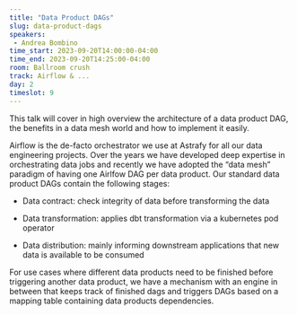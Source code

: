 ```yaml
---
title: "Data Product DAGs"
slug: data-product-dags
speakers:
 - Andrea Bombino
time_start: 2023-09-20T14:00:00-04:00
time_end: 2023-09-20T14:25:00-04:00
room: Ballroom crush
track: Airflow & ...
day: 2
timeslot: 9
---
```


This talk will cover in high overview the architecture of a data product DAG, the benefits in a data mesh world and how to implement it easily.
 
 
 
 Airflow is the de-facto orchestrator we use at Astrafy for all our data engineering projects. Over the years we have developed deep expertise in orchestrating data jobs and recently we have adopted the “data mesh” paradigm of having one Airlfow DAG per data product. Our standard data product DAGs contain the following stages:
 
 
 
 - Data contract: check integrity of data before transforming the data
 
 - Data transformation: applies dbt transformation via a kubernetes pod operator
 
 - Data distribution: mainly informing downstream applications that new data is available to be consumed
 
 
 
 For use cases where different data products need to be finished before triggering another data product, we have a mechanism with an engine in between that keeps track of finished dags and triggers DAGs based on a mapping table containing data products dependencies.